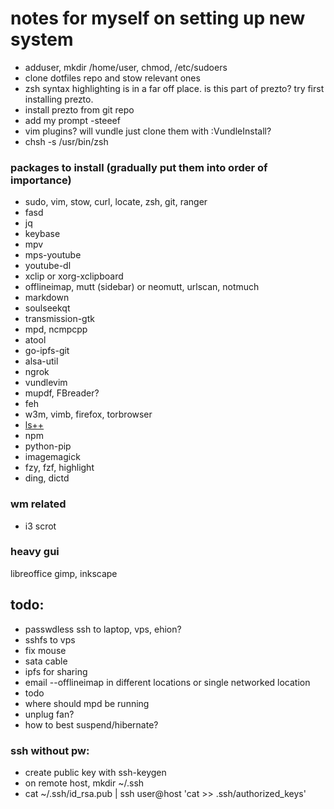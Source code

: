 # notes for myself on setting up new system


* adduser, mkdir /home/user, chmod, /etc/sudoers
* clone dotfiles repo and stow relevant ones
* zsh syntax highlighting is in a far off place.  is this part of prezto?  try first installing prezto.
* install prezto from git repo
* add my prompt -steeef
* vim plugins?  will vundle just clone them with :VundleInstall?
* chsh -s /usr/bin/zsh


### packages to install (gradually put them into order of importance)
- sudo, vim, stow, curl, locate, zsh, git, ranger
- fasd
- jq
- keybase
- mpv
- mps-youtube
- youtube-dl
- xclip or xorg-xclipboard
- offlineimap, mutt (sidebar) or neomutt, urlscan, notmuch
- markdown
- soulseekqt
- transmission-gtk
- mpd, ncmpcpp
- atool
- go-ipfs-git
- alsa-util
- ngrok
- vundlevim
- mupdf, FBreader?
- feh
- w3m, vimb, firefox, torbrowser
- [ls++](https://github.com/trapd00r/ls--)
- npm
- python-pip
- imagemagick
- fzy, fzf, highlight 
- ding, dictd

### wm related
- i3 scrot

### heavy gui
libreoffice
gimp, inkscape

## todo:
- passwdless ssh to laptop, vps, ehion?
- sshfs to vps
- fix mouse
- sata cable
- ipfs for sharing
- email --offlineimap in different locations or single networked location
- todo
- where should mpd be running
- unplug fan?
- how to best suspend/hibernate?

### ssh without pw:
* create public key with ssh-keygen
* on remote host, mkdir ~/.ssh
* cat ~/.ssh/id_rsa.pub | ssh user@host 'cat >> .ssh/authorized_keys'




